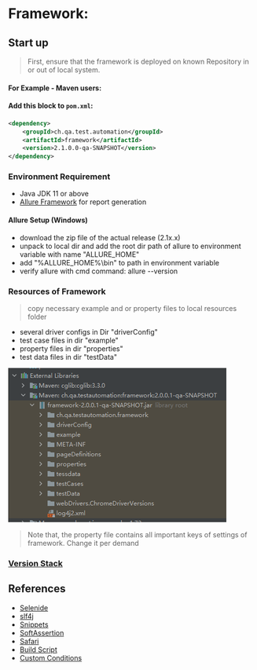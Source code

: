 # Framework:

## Start up

> First, ensure that the framework is deployed on known Repository in or out of local system.

#### For Example - Maven users:

#### Add this block to `pom.xml`:

```xml
<dependency>
    <groupId>ch.qa.test.automation</groupId>
    <artifactId>framework</artifactId>
    <version>2.1.0.0-qa-SNAPSHOT</version>
</dependency>
```

### Environment Requirement

* Java JDK 11 or above
* [Allure Framework](https://github.com/allure-framework/allure2/releases) for report generation

#### Allure Setup (Windows)
* download the zip file of the actual release (2.1x.x)
* unpack to local dir and add the root dir path of allure to environment variable with name "ALLURE_HOME"
* add "%ALLURE_HOME%\bin" to path in environment variable
* verify allure with cmd command: allure --version

### Resources of Framework
> copy necessary example and or property files to local resources folder
* several driver configs in Dir "driverConfig"
* test case files in dir "example"
* property files in dir "properties"
* test data files in dir "testData"

![pic](pics/resources.PNG)

> Note that, the property file contains all important keys of settings of framework. Change it per demand 

### [Version Stack](VersionStack)

## References
* [Selenide](Selenide-Home)
* [slf4j](slf4j)
* [Snippets](Snippets)
* [SoftAssertion](SoftAssertions)
* [Safari](Safari)
* [Build Script](Build-script)
* [Custom Conditions](Custom-conditions)
